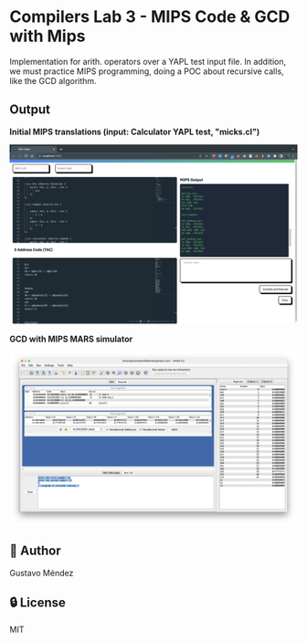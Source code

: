# Compilers Lab 3 - MIPS Code & GCD with Mips

Implementation for arith. operators over a YAPL test input file.
In addition, we must practice MIPS programming, doing a POC about recursive calls, like the GCD algorithm.

## Output



**Initial MIPS translations (input: Calculator YAPL test, "micks.cl")**

![mips_arith](https://github.com/gusmendez99/compilers/blob/main/images/mips_arith.png?raw=true)

**GCD with MIPS MARS simulator**

![mips_arith](https://github.com/gusmendez99/compilers/blob/main/images/mars_gcd.png?raw=true)

## :star2: Author

Gustavo Méndez

##  :lock: License
MIT
